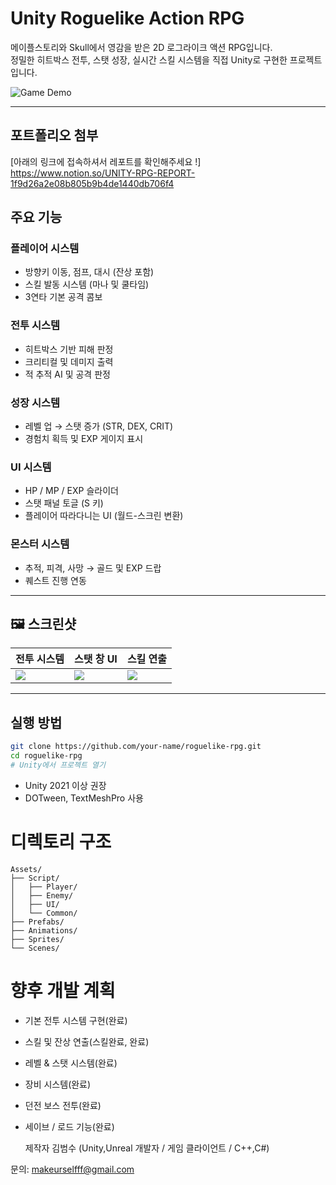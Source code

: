 #  Unity Roguelike Action RPG

메이플스토리와 Skull에서 영감을 받은 2D 로그라이크 액션 RPG입니다.  
정밀한 히트박스 전투, 스탯 성장, 실시간 스킬 시스템을 직접 Unity로 구현한 프로젝트입니다.

![Game Demo](https://your-image-link-or-gif.gif)

---

## 포트폴리오 첨부
[아래의 링크에 접속하셔서 레포트를 확인해주세요 !]
https://www.notion.so/UNITY-RPG-REPORT-1f9d26a2e08b805b9b4de1440db706f4

##  주요 기능

###  플레이어 시스템
- 방향키 이동, 점프, 대시 (잔상 포함)
- 스킬 발동 시스템 (마나 및 쿨타임)
- 3연타 기본 공격 콤보

###  전투 시스템
- 히트박스 기반 피해 판정
- 크리티컬 및 데미지 출력
- 적 추적 AI 및 공격 판정

###  성장 시스템
- 레벨 업 → 스탯 증가 (STR, DEX, CRIT)
- 경험치 획득 및 EXP 게이지 표시

###  UI 시스템
- HP / MP / EXP 슬라이더
- 스탯 패널 토글 (S 키)
- 플레이어 따라다니는 UI (월드-스크린 변환)

###  몬스터 시스템
- 추적, 피격, 사망 → 골드 및 EXP 드랍
- 퀘스트 진행 연동

---

## 🖼 스크린샷

| 전투 시스템 | 스탯 창 UI | 스킬 연출 |
|-------------|------------|------------|
| ![](images/combat.png) | ![](images/stat.png) | ![](images/skill.gif) |

---

##  실행 방법

```bash
git clone https://github.com/your-name/roguelike-rpg.git
cd roguelike-rpg
# Unity에서 프로젝트 열기
```
- Unity 2021 이상 권장
- DOTween, TextMeshPro 사용

#  디렉토리 구조
```
Assets/
├── Script/
│   ├── Player/
│   ├── Enemy/
│   ├── UI/
│   └── Common/
├── Prefabs/
├── Animations/
├── Sprites/
└── Scenes/
```

# 향후 개발 계획
- 기본 전투 시스템 구현(완료)

- 스킬 및 잔상 연출(스킬완료, 완료)

 - 레벨 & 스탯 시스템(완료)

 - 장비 시스템(완료)

 - 던전 보스 전투(완료)

 - 세이브 / 로드 기능(완료)


    제작자
김범수 (Unity,Unreal 개발자 / 게임 클라이언트 / C++,C#)

문의: makeurselfff@gmail.com
